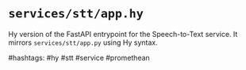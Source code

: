 # `services/stt/app.hy`

Hy version of the FastAPI entrypoint for the Speech-to-Text service.
It mirrors `services/stt/app.py` using Hy syntax.

\#hashtags: #hy #stt #service #promethean
